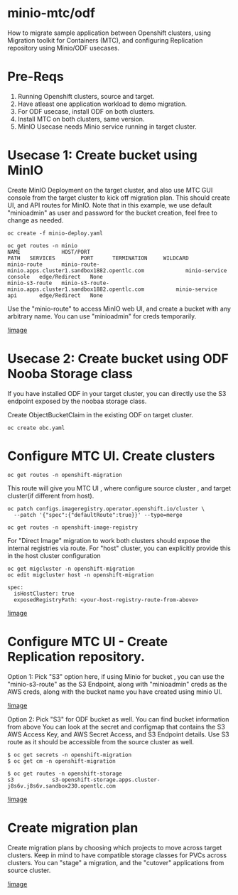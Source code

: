 # minio-mtc/odf
How to migrate sample application between Openshift clusters, using Migration toolkit for Containers (MTC), and configuring Replication repository using Minio/ODF usecases.

# Pre-Reqs
1. Running Openshift clusters, source and target.
2. Have atleast one application workload to demo migration.
3. For ODF usecase, install ODF on both clusters.
4. Install MTC on both clusters, same version.
5. MinIO Usecase needs Minio service running in target cluster.

# Usecase 1: Create bucket using MinIO 
Create MinIO Deployment on the target cluster, and also use MTC GUI console from the target cluster to kick off migration plan.
This should create UI, and API routes for MinIO. Note that in this example, we use default "minioadmin" as user and password for the bucket creation, feel free to change as needed.

```
oc create -f minio-deploy.yaml

oc get routes -n minio
NAME             HOST/PORT                                                    PATH   SERVICES        PORT      TERMINATION     WILDCARD
minio-route      minio-route-minio.apps.cluster1.sandbox1882.opentlc.com             minio-service   console   edge/Redirect   None
minio-s3-route   minio-s3-route-minio.apps.cluster1.sandbox1882.opentlc.com          minio-service   api       edge/Redirect   None

```
Use the "minio-route" to access MinIO web UI, and create a bucket with any arbitrary name. You can use "minioadmin" for creds temporarily.

[!image](images/minio.png)


# Usecase 2: Create bucket using ODF Nooba Storage class
If you have installed ODF in your target cluster, you can directly use the S3 endpoint exposed by the noobaa storage class.

Create ObjectBucketClaim in the existing ODF on target cluster.
```
oc create obc.yaml
```


# Configure MTC UI. Create clusters 

```
oc get routes -n openshift-migration
```
This route will give you MTC UI , where configure source cluster , and target cluster(if different from host).

```
oc patch configs.imageregistry.operator.openshift.io/cluster \
  --patch '{"spec":{"defaultRoute":true}}' --type=merge

oc get routes -n openshift-image-registry

```
For "Direct Image" migration to work both clusters should expose the internal registries via route.
For "host" cluster, you can explicitly provide this in the host cluster configuration 
```
oc get migcluster -n openshift-migration
oc edit migcluster host -n openshift-migration

```
```
spec:
  isHostCluster: true
  exposedRegistryPath: <your-host-registry-route-from-above>
```

[!image](images/mtc-clusters.png)

# Configure MTC UI - Create Replication repository.
Option 1: Pick "S3" option here, if using Minio for bucket , you can use the "minio-s3-route" as the S3 Endpoint, along with "minioadmin" creds as the AWS creds, along with the bucket name you have created using minio UI.

[!image](images/s3-minio-mtc.png)

Option 2: Pick "S3" for ODF bucket as well. You can find bucket information from above 
You can look at the secret and configmap that contains the S3 AWS Access Key, and AWS Secret Access, and S3 Endpoint details. Use S3 route as it should be accessible from the source cluster as well.
```
$ oc get secrets -n openshift-migration
$ oc get cm -n openshift-migration

$ oc get routes -n openshift-storage 
s3            s3-openshift-storage.apps.cluster-j8s6v.j8s6v.sandbox230.opentlc.com                   

```

[!image](images/s3-odf-mtc.png)


# Create migration plan 
Create migration plans by choosing which projects to move across target clusters. Keep in mind to have compatible storage classes for  PVCs across clusters. 
You can "stage" a migration, and the "cutover" applications from source cluster.

[!image](images/mtc-plans.png)